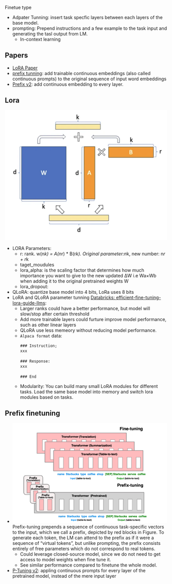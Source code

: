 Finetue type
- Adpater Tunning: insert task specfic layers between each layers of the base model. 
- prompting: Prepend instructions and a few example to the task input and generating the tasl output from LM. 
    - In-context learning

## Papers
- [LoRA Paper](https://arxiv.org/pdf/2305.14314.pdf)
- [prefix tunning](https://aclanthology.org/2021.acl-long.353.pdf): add trainable continuous embeddings (also called continuous prompts) to the original sequence of input word
embeddings
- [Prefix v2](https://arxiv.org/pdf/2110.07602.pdf): add continuous embedding to every layer.

## Lora
![Lora Rank](./images/lora.png)
- LORA Parameters:
    - r: rank. w(n*k) = A(n*r) * B(r*k). Original parameter:n*k, new number: n*r + r*k
    - taget_moudules
    - lora_alpha:  is the scaling factor that determines how much importance you want to give to the new updated ΔW i.e Wa×Wb when adding it to the original pretrained weights W
    - lora_dropout: 
- QLoRA: quantize base model into 4 bits, LoRa uses 8 bits
- LoRA and QLoRA parameter tunning [Databricks: efficient-fine-tuning-lora-guide-llms](https://www.databricks.com/blog/efficient-fine-tuning-lora-guide-llms):
    - Larger ranks could have a better performance, but model will slow/stop after certain threshold
    - Add more trainable layers could furture improve model performance, such as other linear layers
    - QLoRA use less memeory without reducing model performance.
    - `Alpaca format` data: 
        ```
        ### Instruction;
        xxx

        ### Response:
        xxx

        ### End
        ``` 
    - Modularity: You can build many small LoRA modules for different tasks. Load the same base model into memory and switch lora modules based on tasks.

## Prefix finetuning
- ![prefix](./images/prefix.png)
Prefix-tuning prepends a sequence of continuous task-specific vectors to the input, which we call a prefix, depicted by red blocks in Figure. To generate each token, the LM can attend to the prefix as if it were a sequence of “virtual tokens”, but unlike prompting, the prefix consists entirely of free parameters which do not correspond to real tokens.
    - Could leverage closed-source model, since we do not need to get access to model weights when fine tune it. 
    - See similar performance compared to finetune the whole model. 
- [P-Tuning v2](https://arxiv.org/pdf/2110.07602.pdf): appling continuous prompts for every layer of the
pretrained model, instead of the mere input layer
